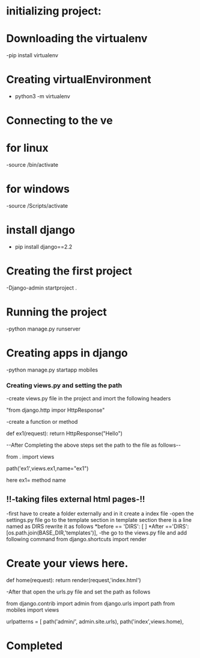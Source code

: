 initializing project:
======================

# Downloading the virtualenv 

-pip install virtualenv

# Creating virtualEnvironment 

- python3 -m virtualenv <file-Name>

# Connecting to the ve

# for linux
  -source <file-Name>/bin/activate
# for windows
  -source <file-Name>/Scripts/activate
# install django 

- pip install django==2.2

# Creating the first project 

-Django-admin startproject <project-Name> .

# Running the project 

-python manage.py runserver 

# Creating apps in django

-python manage.py startapp mobiles

### Creating views.py and setting the path 
-create views.py file in the project and imort the following headers

"from django.http impor HttpResponse"

-create a function or method 

def ex1(request):
    return HttpResponse("Hello")

--After Completing the above steps set the path to the file as follows--

from . import views 

path('ex1',views.ex1,name="ex1")

here ex1= method name 

!!-taking files external html pages-!!
--------------------------------------

-first have to create a folder externally and in it create a index file 
-open the settings.py file go to the template section in template section there is a line named as DIRS rewrite it as follows 
       *before == 'DIRS': [ ]
       *After =='DIRS': [os.path.join(BASE_DIR,'templates')],
-the go to the views.py file and add following command
   from django.shortcuts import render

# Create your views here.
def home(request):
    return render(request,'index.html')

-After that open the urls.py file and set the path as follows 

from django.contrib import admin
from django.urls import path
from mobiles import views

urlpatterns = [
    path('admin/', admin.site.urls),
    path('index',views.home),

# Completed 